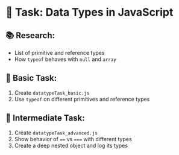 # 🧬 Task: Data Types in JavaScript

## 📚 Research:
- List of primitive and reference types
- How `typeof` behaves with `null` and `array`

## 🐣 Basic Task:
1. Create `datatypeTask_basic.js`
2. Use `typeof` on different primitives and reference types

## 🚀 Intermediate Task:
1. Create `datatypeTask_advanced.js`
2. Show behavior of `==` vs `===` with different types
3. Create a deep nested object and log its types

